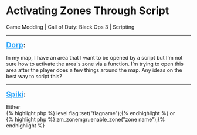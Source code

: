 # Activating Zones Through Script
Game Modding | Call of Duty: Black Ops 3 | Scripting

---
<strong style="font-size: 1.4em;"><span style="text-decoration: underline;text-decoration-color: #34a7f9;"><span style="color:#34a7f9;">Dorp</span></span>:</strong>

<p>In my map, I have an area that I want to be opened by a script but I&#39;m not sure how to activate the area&#39;s zone via a function. I’m trying to open this area after the player does a few things around the map. Any ideas on the best way to script this?</p>

---
<strong style="font-size: 1.4em;"><span style="text-decoration: underline;text-decoration-color: #34a7f9;"><span style="color:#34a7f9;">Spiki</span></span>:</strong>

<p>Either<br />{% highlight php %}
level flag::set("flagname");{% endhighlight %}
or<br />{% highlight php %}
zm_zonemgr::enable_zone("zone name");{% endhighlight %}
</p>
